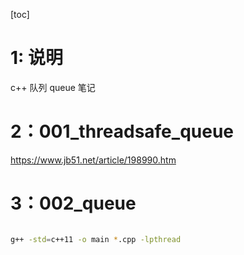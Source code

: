 [toc]

# 1: 说明

c++ 队列 queue 笔记

# 2：001_threadsafe_queue

https://www.jb51.net/article/198990.htm

# 3：002_queue

```bash

g++ -std=c++11 -o main *.cpp -lpthread

```
